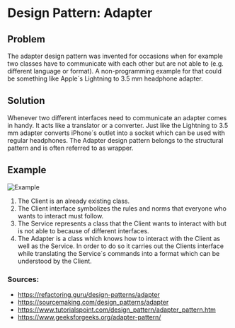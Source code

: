 # Design Pattern: Adapter #

## Problem ##

The adapter design pattern was invented for occasions when for example two classes have to communicate with each other
but are not able to (e.g. different language or format). A non-programming example for that could be something like
Apple´s Lightning to 3.5 mm headphone adapter.


## Solution ##

Whenever two different interfaces need to communicate an adapter comes in handy. It acts like a translator or a converter. 
Just like the Lightning to 3.5 mm adapter converts iPhone´s outlet into a socket which can be used with regular headphones.
The Adapter design pattern belongs to the structural pattern and is often referred to as wrapper.


## Example ##


![Example](https://user-images.githubusercontent.com/91896194/154337780-f800a727-afa1-4469-b4a2-189089a07371.png)


1.	The Client is an already existing class.
2.	The Client interface symbolizes the rules and norms that everyone who wants to interact must follow.
3.	The Service represents a class that the Client wants to interact with but is not able to because of different interfaces.
4.	The Adapter is a class which knows how to interact with the Client as well as the Service. In order to do so it carries 
    out the Clients interface while translating the Service´s commands into a format which can be understood by the Client.





### Sources: ###

- https://refactoring.guru/design-patterns/adapter
- https://sourcemaking.com/design_patterns/adapter
- https://www.tutorialspoint.com/design_pattern/adapter_pattern.htm
- https://www.geeksforgeeks.org/adapter-pattern/